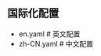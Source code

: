 ## 国际化配置


* en.yaml                                         # 英文配置
* zh-CN.yaml                                      # 中文配置
